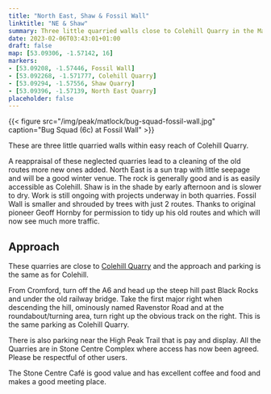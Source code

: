 ```yaml
---
title: "North East, Shaw & Fossil Wall"
linktitle: "NE & Shaw"
summary: Three little quarried walls close to Colehill Quarry in the Matlock area.
date: 2023-02-06T03:43:01+01:00
draft: false
map: [53.09306, -1.57142, 16]
markers:
- [53.09208, -1.57446, Fossil Wall]
- [53.092268, -1.571777, Colehill Quarry]
- [53.09294, -1.57556, Shaw Quarry]
- [53.09396, -1.57139, North East Quarry]
placeholder: false
---
```


{{< figure src="/img/peak/matlock/bug-squad-fossil-wall.jpg" caption="Bug Squad (6c) at Fossil Wall" >}}

These are three little quarried walls within easy reach of Colehill Quarry.

A reappraisal of these neglected quarries lead to a cleaning of the old routes more new ones added. North East is a sun trap with little seepage and will be a good winter venue. The rock is generally good and is as easily accessible as Colehill. Shaw is in the shade by early afternoon and is slower to dry. Work is still ongoing with projects underway in both quarries. Fossil Wall is smaller and shrouded by trees with just 2 routes. Thanks to original pioneer Geoff Hornby for permission to tidy up his old routes and which will now see much more traffic.

## Approach

These quarries are close to [Colehill Quarry](../colehill-quarry/) and the approach and parking is the same as for Colehill.

From Cromford, turn off the A6 and head up the steep hill past Black Rocks and under the old railway bridge. Take the first major right when descending the hill, ominously named Ravenstor Road and at the roundabout/turning area, turn right up the obvious track on the right. This is the same parking as Colehill Quarry. 

There is also parking near the High Peak Trail that is pay and display. All the Quarries are in Stone Centre Complex where access has now been agreed. Please be respectful of other users.

The Stone Centre Café is good value and has excellent coffee and food and makes a good meeting place.